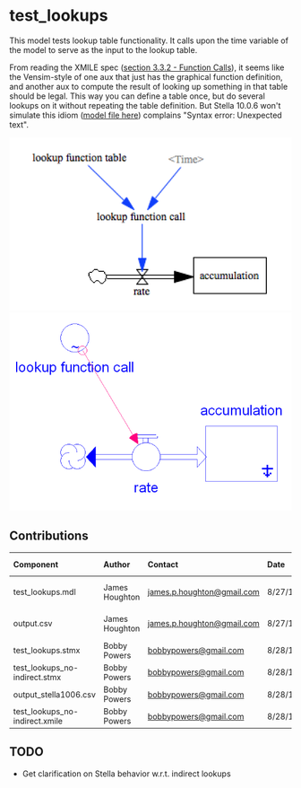 test_lookups
============

This model tests lookup table functionality. It calls upon the time
variable of the model to serve as the input to the lookup table.

From reading the XMILE spec ([section 3.3.2 - Function
Calls](http://docs.oasis-open.org/xmile/xmile/v1.0/cos01/xmile-v1.0-cos01.html#_Toc426543507)),
it seems like the Vensim-style of one aux that just has the graphical
function definition, and another aux to compute the result of looking
up something in that table should be legal. This way you can define a
table once, but do several lookups on it without repeating the table
definition.  But Stella 10.0.6 won't simulate this idiom ([model file
here](test_lookups.stmx)) complains "Syntax error: Unexpected text".

![test_lookups Vensim screenshot](vensim_screenshot.png)
![test_lookups Stella screenshot](stella_screenshot.png)


Contributions
-------------

| Component                      | Author          | Contact                    | Date    | Software Version        |
|:------------------------------ |:--------------- |:-------------------------- |:------- |:----------------------- |
| test_lookups.mdl               | James Houghton  | james.p.houghton@gmail.com | 8/27/15 | Vensim DSS 6.3 for Mac  |
| output.csv                     | James Houghton  | james.p.houghton@gmail.com | 8/27/15 | Vensim DSS 6.3 for Mac  |
| test_lookups.stmx              | Bobby Powers    | bobbypowers@gmail.com      | 8/28/15 | Stella 10.0.6           |
| test_lookups_no-indirect.stmx  | Bobby Powers    | bobbypowers@gmail.com      | 8/28/15 | Stella 10.0.6           |
| output_stella1006.csv          | Bobby Powers    | bobbypowers@gmail.com      | 8/28/15 | Stella 10.0.6           |
| test_lookups_no-indirect.xmile | Bobby Powers    | bobbypowers@gmail.com      | 8/28/15 | xmileconv v0.1.0        |


TODO
----
- Get clarification on Stella behavior w.r.t. indirect lookups
